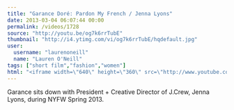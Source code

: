```yaml
---
title: "Garance Doré: Pardon My French / Jenna Lyons"
date: 2013-03-04 06:07:44 00:00
permalink: /videos/1728
source: "http://youtu.be/og7k6rrTubE"
thumbnail: "http://i4.ytimg.com/vi/og7k6rrTubE/hqdefault.jpg"
user:
  username: "laurenoneill"
  name: "Lauren O'Neill"
tags: ["short film","fashion","women"]
html: "<iframe width=\"640\" height=\"360\" src=\"http://www.youtube.com/embed/og7k6rrTubE?wmode=transparent&feature=oembed\" frameborder=\"0\" allowfullscreen></iframe>"
---
```


Garance sits down with President + Creative Director of J.Crew, Jenna Lyons, during NYFW Spring 2013.
